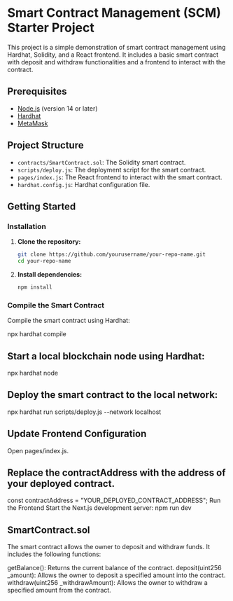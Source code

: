 # Smart Contract Management (SCM) Starter Project

This project is a simple demonstration of smart contract management using Hardhat, Solidity, and a React frontend. It includes a basic smart contract with deposit and withdraw functionalities and a frontend to interact with the contract.

## Prerequisites

- [Node.js](https://nodejs.org/) (version 14 or later)
- [Hardhat](https://hardhat.org/)
- [MetaMask](https://metamask.io/)

## Project Structure

- `contracts/SmartContract.sol`: The Solidity smart contract.
- `scripts/deploy.js`: The deployment script for the smart contract.
- `pages/index.js`: The React frontend to interact with the smart contract.
- `hardhat.config.js`: Hardhat configuration file.

## Getting Started

### Installation

1. **Clone the repository:**

    ```sh
    git clone https://github.com/yourusername/your-repo-name.git
    cd your-repo-name
    ```

2. **Install dependencies:**

    ```sh
    npm install
    ```

### Compile the Smart Contract

Compile the smart contract using Hardhat:

npx hardhat compile

## Start a local blockchain node using Hardhat:

npx hardhat node

## Deploy the smart contract to the local network:

npx hardhat run scripts/deploy.js --network localhost

## Update Frontend Configuration

Open pages/index.js.

## Replace the contractAddress with the address of your deployed contract.

const contractAddress = "YOUR_DEPLOYED_CONTRACT_ADDRESS";
Run the Frontend
Start the Next.js development server:
npm run dev

## SmartContract.sol
The smart contract allows the owner to deposit and withdraw funds. It includes the following functions:

getBalance(): Returns the current balance of the contract.
deposit(uint256 _amount): Allows the owner to deposit a specified amount into the contract.
withdraw(uint256 _withdrawAmount): Allows the owner to withdraw a specified amount from the contract.
